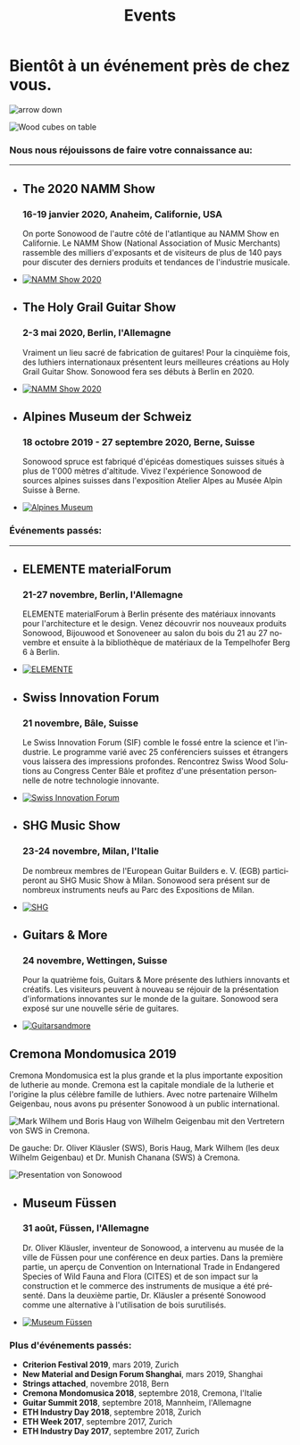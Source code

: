 ﻿---
lang: fr
title: 'Events'
order: 8
---

<div class="full-width-kenburns">
<div class="wrap-bg-image">

# Bientôt à un événement près de chez vous.

![arrow down](/assets/images/arrow-d-white.svg)

</div>
<img srcset="/assets/images/event_cover_cubestower_2x.jpg"
     src="/assets/images/event_cover_cubestower.jpg" alt="Wood cubes on table">
</div>

<div class="full-width">
<div class="wrap -cols2">

### Nous nous réjouissons de faire votre connaissance au:

---

- ## The 2020 NAMM Show
  ### 16-19 janvier 2020, Anaheim, Californie, USA

     On porte Sonowood de l'autre côté de l'atlantique au NAMM Show en Californie. Le NAMM Show (National Association of Music Merchants) rassemble des milliers d'exposants et de visiteurs de plus de 140 pays pour discuter des derniers produits et tendances de l'industrie musicale.  

- <a href="https://www.namm.org/thenammshow/2020/attend/" target="_blank">![NAMM Show 2020](/assets/images/events_namm2020.jpg)</a>

</div>
</div>

<div class="full-width-grey">
<div class="wrap -cols2">

- ## The Holy Grail Guitar Show
  ### 2-3 mai 2020, Berlin, l'Allemagne

   Vraiment un lieu sacré de fabrication de guitares! Pour la cinquième fois, des luthiers internationaux présentent leurs meilleures créations au Holy Grail Guitar Show. Sonowood fera ses débuts à Berlin en 2020.

- <a href="https://www.holygrailguitarshow.com/" target="_blank">![NAMM Show 2020](/assets/images/events_holygrail.png)</a>

</div>
</div>

<div class="full-width">
<div class="wrap -cols2">

- ## Alpines Museum der Schweiz
  ### 18 octobre 2019 - 27 septembre 2020, Berne, Suisse

  Sonowood spruce est fabriqué d'épicéas domestiques suisses situés à plus de 1'000 mètres d'altitude. Vivez l'expérience Sonowood de sources alpines suisses dans l'exposition Atelier Alpes au Musée Alpin Suisse à Berne.

- <a href="https://www.alpinesmuseum.ch/de/ausstellungen/werkstatt-alpen" target="_blank">![Alpines Museum](/assets/images/AlpinesMuseum.jpg)</a>

</div>
</div>

<div class="full-width-grey">
<div class="wrap -cols2">

### Événements passés:

---

- ## ELEMENTE materialForum
  ### 21-27 novembre, Berlin, l'Allemagne

  ELEMENTE materialForum à Berlin présente des matériaux innovants pour l'architecture et le design. Venez découvrir nos nouveaux produits Sonowood, Bijouwood et Sonoveneer au salon du bois du 21 au 27 novembre et ensuite à la bibliothèque de matériaux de la Tempelhofer Berg 6 à Berlin.

- <a href="https://www.elemente-material.de/en/index.html" target="_blank">![ELEMENTE](/assets/images/ELEMENTE.jpg)</a>

</div>
</div>

<div class="full-width">
<div class="wrap -cols2">

- ## Swiss Innovation Forum
  ### 21 novembre, Bâle, Suisse

  Le Swiss Innovation Forum (SIF) comble le fossé entre la science et l'industrie. Le programme varié avec 25 conférenciers suisses et étrangers vous laissera des impressions profondes. Rencontrez Swiss Wood Solutions au Congress Center Bâle et profitez d'une présentation personnelle de notre technologie innovante.

- <a href="https://www.swiss-innovation.com/en/" target="_blank">![Swiss Innovation Forum](/assets/images/event_swissinnovationforum.png)</a>

</div>
</div>

<div class="full-width-grey">
<div class="wrap -cols2">

- ## SHG Music Show
  ### 23-24 novembre, Milan, l'Italie

  De nombreux membres de l'European Guitar Builders e. V. (EGB) participeront au SHG Music Show à Milan. Sonowood sera présent sur de nombreux instruments neufs au Parc des Expositions de Milan.

- <a href="https://www.facebook.com/SHGMusicShowMilano/" target="_blank">![SHG](/assets/images/events_shg.png)</a>

</div>
</div>

<div class="full-width">
<div class="wrap -cols2">

- ## Guitars & More
  ### 24 novembre, Wettingen, Suisse

  Pour la quatrième fois, Guitars & More présente des luthiers innovants et créatifs. Les visiteurs peuvent à nouveau se réjouir de la présentation d'informations innovantes sur le monde de la guitare. Sonowood sera exposé sur une nouvelle série de guitares.

- <a href="https://www.guitarsandmore.ch/welcome/index.html" target="_blank">![Guitarsandmore](/assets/images/events_guitarsandmore.jpg)</a>

</div>
</div>

<div class="full-width-grey">
<div class="wrap -cols2">

## Cremona Mondomusica 2019

  Cremona Mondomusica est la plus grande et la plus importante exposition de lutherie au monde. Cremona est la capitale mondiale de la lutherie et l'origine la plus célèbre famille de luthiers. Avec notre partenaire Wilhelm Geigenbau, nous avons pu présenter Sonowood à un public international.

<img srcset="/assets/images/Cremona2019.JPG"
     src="/assets/images/Cremona2019.JPG" alt="Mark Wilhem und Boris Haug von Wilhelm Geigenbau mit den Vertretern von SWS in Cremona.">
     <figcaption>De gauche: Dr. Oliver Kläusler (SWS), Boris Haug, Mark Wilhem (les deux Wilhelm Geigenbau) et Dr. Munish Chanana (SWS) à Cremona.</figcaption>

<img srcset="/assets/images/Cremona2019_2.JPG"
     src="/assets/images/Cremona2019_2.JPG" alt="Presentation von Sonowood">
     <figcaption></figcaption>

</div>
</div>

<div class="full-width">
<div class="wrap -cols2">

- ## Museum Füssen

  ### 31 août, Füssen, l'Allemagne

  Dr. Oliver Kläusler, inventeur de Sonowood, a intervenu au musée de la ville de Füssen pour une conférence en deux parties. Dans la première partie, un aperçu de Convention on International Trade in Endangered Species of Wild Fauna and Flora (CITES) et de son impact sur la construction et le commerce des instruments de musique a été présenté. Dans la deuxième partie, Dr. Kläusler a présenté Sonowood comme une alternative à l'utilisation de bois surutilisés.

- <a href="https://www.stadt-fuessen.de/museum.html" target="_blank">![Museum Füssen](/assets/images/Füssen.png)</a>

</div>
</div>

<div class="full-width-red">
<div class="wrap -center">

### Plus d'événements passés:

  - **Criterion Festival 2019**, mars 2019, Zurich
  - **New Material and Design Forum Shanghai**, mars 2019, Shanghai
  - **Strings attached**, novembre 2018, Bern
  - **Cremona Mondomusica 2018**, septembre 2018, Cremona, l'Italie
  - **Guitar Summit 2018**, septembre 2018, Mannheim, l'Allemagne
  - **ETH Industry Day 2018**, septembre 2018, Zurich
  - **ETH Week 2017**, septembre 2017, Zurich
  - **ETH Industry Day 2017**, septembre 2017, Zurich

</div>
</div>
